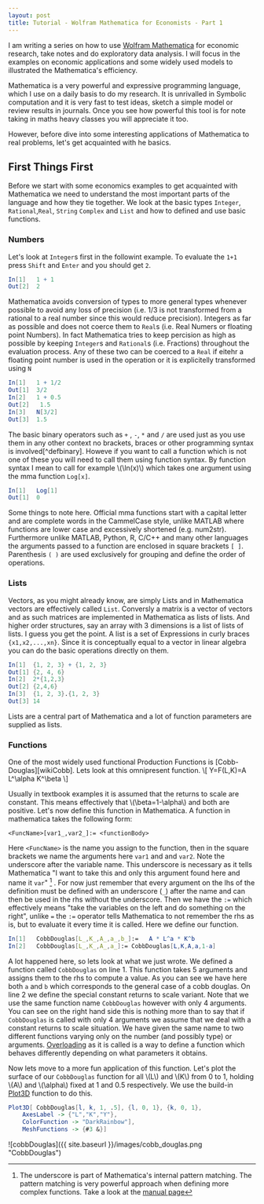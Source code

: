 ```yaml
---
layout: post
title: Tutorial - Wolfram Mathematica for Economists - Part 1
---
```


I am writing a series on how to use [Wolfram Mathematica](http://www.wolfram.com/mathematica/) for economic research, take notes and do exploratory data analysis.
I will focus in the examples on economic applications and some widely used models to illustrated the Mathematica's efficiency.



Mathematica is a very powerful and expressive programming language, which I use on a daily basis to do my research. It is unrivalled in Symbolic computation and it is very fast to test ideas, sketch a simple model or review results in journals.
Once you see how powerful this tool is for note taking in maths heavy classes you will appreciate it too.

However, before dive into some interesting applications of Mathematica to real problems, let's get acquainted with he basics.

## First Things First

Before we  start with some economics examples to get acquainted with Mathematica we need to understand the most important parts of the language and how they tie together. We look at the basic types `Integer`, `Rational`,`Real`, `String` `Complex` and  `List`  and how to defined and use basic functions.

### Numbers

Let's look at `Integer`s first in the followint example. To evaluate the `1+1` press `Shift` and `Enter` and you should get `2`.

```Mathematica
In[1]   1 + 1
Out[2]  2
```

Mathematica avoids conversion of types to more general types whenever possible to avoid any loss of precision (i.e. 1/3 is not transformed from a rational to a real number since this would reduce precision).
 Integers as far as possible and does not coerce them to `Real`s (i.e. Real Numers or floating point Numbers). In fact Mathematica tries to keep percision as high as possible by keeping `Integer`s and `Rational`s (i.e. Fractions) throughout the evaluation process.
Any of these two can be coerced to a `Real` if eitehr a floating point number is used in the operation or it is explicitelly transformed using `N`

```Mathematica
In[1]   1 + 1/2
Out[1]  3/2
In[2]   1 + 0.5
Out[2]   1.5
In[3]   N[3/2]
Out[3]  1.5
```

The basic binary operators such as `+` , `-`, `*` and `/` are used just as you use them in any other context no brackets, braces or other programming syntax is involved[^defbinary].
Howeve if you want to call a function which is not one of these you will need to call them using function syntax. By function syntax I mean to call for example \\(\ln(x)\\) which takes one argument using the mma function `Log[x]`.
```Mathematica
In[1]   Log[1]
Out[1]  0
```
Some things to note here. Official mma functions start with a capital letter and are complete words in the CammelCase style, unlike MATLAB where functions are lower case and excessively shortened (e.g. num2str). Furthermore unlike MATLAB, Python, R, C/C++ and many other languages the arguments passed to a function are enclosed in square brackets `[ ]`. Parenthesis `( )` are used exclusively for grouping and define the order of operations.

### Lists
Vectors, as you might already know, are simply Lists and in Mathematica vectors are effectively called `List`.  Conversly a matrix is a vector of vectors and as such matrices are implemented in Mathematica as lists of lists.  And higher order structures, say an array with 3 dimensions is a list of lists of lists. I guess you get the point.
A list is a set of Expressions in curly braces `{x1,x2,...,xn}`.
Since it is conceptually equal to a vector in linear algebra you can do the basic operations directly on them. 

```mathematica
In[1]  {1, 2, 3} + {1, 2, 3}
Out[1] {2, 4, 6}
In[2]  2*{1,2,3}
Out[2] {2,4,6}
In[3]  {1, 2, 3}.{1, 2, 3}
Out[3] 14
```

Lists are a central part of Mathematica and a lot of function parameters are supplied as lists.
### Functions
One of the most widely used functional Production Functions is [Cobb-Douglas][wikiCobb]. Lets look at this omnipresent function.
\\[
Y=F(L,K)=A L^\alpha K^\beta
\\]

Usually in textbook examples it is assumed that the returns to scale
are constant. This means effectively that \\(\beta=1-\alpha\\) and
both are positive. Let's now define this function in Mathematica. A
function in mathematica takes the following form:

```
<FuncName>[var1_,var2_]:= <functionBody>
```

Here `<FuncName>` is the name you assign to the function, then in the square brackets we name the arguments here `var1` and and `var2`. Note the underscore after the variable name. This underscore is necessary as it tells Mathematica "I want to take this and only this argument found here and name it `var`" [^1] . For now just remember that every argument on the lhs of the definition must be defined with an underscore (`_`) after the name and can then be used in the rhs without the underscore.
Then we have the `:=` which effectively means "take the variables on the left and do something on the right", unlike `=` the `:=` operator tells Mathematica to not remember the rhs as is, but to evaluate it every time it is called.
Here we define our function. 

```mathematica
In[1]   CobbDouglas[L_,K_,A_,a_,b_]:=   A * L^a * K^b
In[2]   CobbDouglas[L_,K_,A_,a_]:= CobbDouglas[L,K,A,a,1-a]
```

A lot happened here, so lets look at what we just wrote. We defined a function called `CobbDouglas` on line 1. This function takes 5 arguments and assigns them to the rhs to compute a value. As you can see we have here both `a` and `b` which corresponds to the general case of a cobb douglas.
On line 2 we define the special constant returns to scale variant. Note that we use the same function name `CobbDouglas`  however with only 4 arguments. You can see on the right hand side this is nothing more than to say that if `CobbDouglas`  is called with only 4 arguments we assume that we deal with a constant returns to scale situation. We have given the same name to two different functions varying only on the number (and possibly type) or arguments. [Overloading](http://en.wikipedia.org/wiki/Operator_overloading) as it is called is a way to define a function which behaves differently depending on what parameters it obtains.

Now lets move to a more fun application of this function. 
Let's plot the surface of our `CobbDouglas` function for all \\(L\\) and \\(K\\) from 0 to 1, holding \\(A\\) and \\(\alpha\\) fixed at 1 and 0.5 respectively.
We use the build-in [Plot3D](https://reference.wolfram.com/language/ref/Plot3D.html) function to do this.

```Mathematica
Plot3D[ CobbDouglas[l, k, 1, .5], {l, 0, 1}, {k, 0, 1},
    AxesLabel -> {"L","K","Y"}, 
    ColorFunction -> "DarkRainbow"],
    MeshFunctions -> {#3 &}]
```

![cobbDouglas]({{ site.baseurl }}/images/cobb_douglas.png "CobbDouglas")



[^1]: The underscore is part of Mathematica's internal pattern matching. The pattern matching is very powerful approach when defining more complex functions. Take a look at the [manual page](https://reference.wolfram.com/language/guide/Patterns.html)






